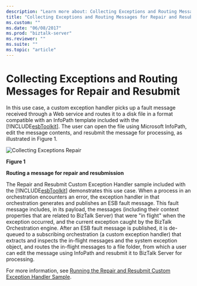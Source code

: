 ```yaml
---
description: "Learn more about: Collecting Exceptions and Routing Messages for Repair and Resubmit"
title: "Collecting Exceptions and Routing Messages for Repair and Resubmit"
ms.custom: ""
ms.date: "06/08/2017"
ms.prod: "biztalk-server"
ms.reviewer: ""
ms.suite: ""
ms.topic: "article"
---
```

# Collecting Exceptions and Routing Messages for Repair and Resubmit
In this use case, a custom exception handler picks up a fault message received through a Web service and routes it to a disk file in a format compatible with an InfoPath template included with the [!INCLUDE[esbToolkit](../includes/esbtoolkit-md.md)]. The user can open the file using Microsoft InfoPath, edit the message contents, and resubmit the message for processing, as illustrated in Figure 1.  
  
 ![Collecting Exceptions Repair](../esb-toolkit/media/ch3-collectingexceptionsrepair.gif "Ch3-CollectingExceptionsRepair")  
  
 **Figure 1**  
  
 **Routing a message for repair and resubmission**  
  
 The Repair and Resubmit Custom Exception Handler sample included with the [!INCLUDE[esbToolkit](../includes/esbtoolkit-md.md)] demonstrates this use case. When a process in an orchestration encounters an error, the exception handler in that orchestration generates and publishes an ESB fault message. This fault message includes, in its payload, the messages (including their context properties that are related to BizTalk Server) that were "in flight" when the exception occurred, and the current exception caught by the BizTalk Orchestration engine. After an ESB fault message is published, it is de-queued to a subscribing orchestration (a custom exception handler) that extracts and inspects the in-flight messages and the system exception object, and routes the in-flight messages to a file folder, from which a user can edit the message using InfoPath and resubmit it to BizTalk Server for processing.  
  
 For more information, see [Running the Repair and Resubmit Custom Exception Handler Sample](../esb-toolkit/running-the-repair-and-resubmit-custom-exception-handler-sample.md).
